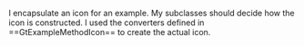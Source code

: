 I encapsulate an icon for an example. My subclasses should decide how the icon is constructed. I used the converters defined in ==GtExampleMethodIcon== to create the actual icon.